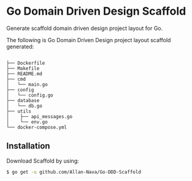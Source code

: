 # Go Domain Driven Design Scaffold

Generate scaffold domain driven design project layout for Go.

The following is Go Domain Driven Design project layout scaffold generated:

```

├── Dockerfile
├── Makefile
├── README.md
├── cmd
│   └── main.go
├── config
│   └── config.go
├── database
│   └── db.go
├── utils
│    ├── api_messages.go
│    └── env.go
└── docker-compose.yml

```


## Installation

Download Scaffold by using:
```sh
$ go get -u github.com/Allan-Nava/Go-DDD-Scaffold
```


